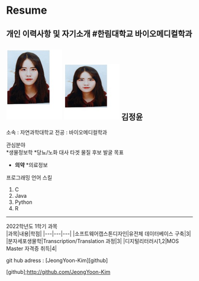 # Resume
개인 이력사항 및 자기소개
#한림대학교 바이오메디컬학과
---
![이력서 사진](증명사진.png)
<img src = 증명사진.png height = 150 width = 150>
김정윤
---

소속 : 자연과학대학교
전공 : 바이오메디컬학과


관심분야   
*생물정보학
*당뇨/노화 대사 타겟 물질 후보 발굴 목표 
* **의약**
*의료정보


프로그래밍 언어 스킬   
1. C
2. Java
3. Python
4. R
------------

2022학년도 1학기 과목   
|과목|내용|학점|
|---|---|---|
|소프트웨어캡스톤디자인|유전체 데이터베이스 구축|3|
|분자세포생물학|Transcription/Translation 과정|3|
|디지털리터러시1,2|MOS Master 자격증 취득|4|

git hub adress : [JeongYoon-Kim][github]

[github];http://github.com/JeongYoon-Kim
